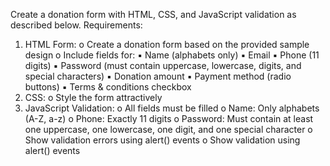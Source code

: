 Create a donation form with HTML, CSS, and JavaScript validation as described below.
Requirements:

1. HTML Form:
    o Create a donation form based on the provided sample design
    o Include fields for:
    ▪ Name (alphabets only)
    ▪ Email
    ▪ Phone (11 digits)
    ▪ Password (must contain uppercase, lowercase, digits, and special characters)
    ▪ Donation amount
    ▪ Payment method (radio buttons)
    ▪ Terms & conditions checkbox
2. CSS:
    o Style the form attractively
3. JavaScript Validation:
    o All fields must be filled
    o Name: Only alphabets (A-Z, a-z)
    o Phone: Exactly 11 digits
    o Password: Must contain at least one uppercase, one lowercase, one digit, and one
    special character
    o Show validation errors using alert() events
    o Show validation using alert() events


